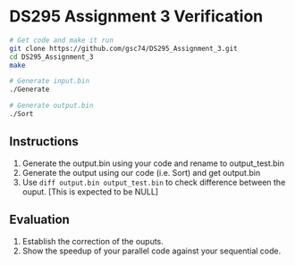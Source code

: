 # DS295 Assignment 3 Verification

```bash
# Get code and make it run
git clone https://github.com/gsc74/DS295_Assignment_3.git
cd DS295_Assignment_3
make

# Generate input.bin
./Generate

# Generate output.bin
./Sort
```

## Instructions
 1) Generate the output.bin using your code and rename to output_test.bin
 2) Generate the output using our code (i.e. Sort) and  get output.bin
 3) Use `diff output.bin output_test.bin` to check difference between the ouput. [This is expected to be NULL]

## Evaluation
 1) Establish the correction of the ouputs.
 2) Show the speedup of your parallel code against your sequential code.